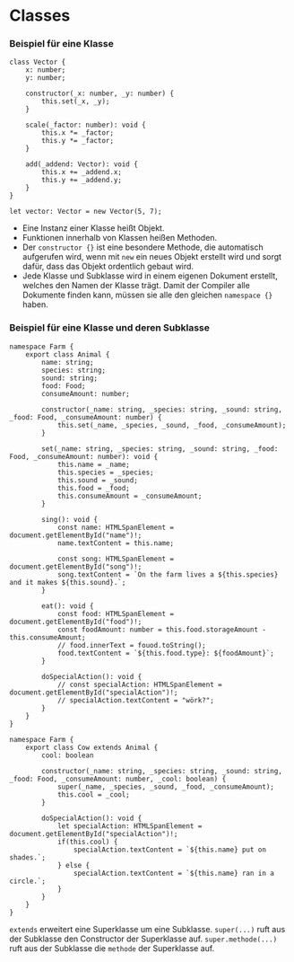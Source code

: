# Classes

### Beispiel für eine Klasse
```
class Vector {
    x: number;
    y: number;

    constructor(_x: number, _y: number) {
        this.set(_x, _y);
    }

    scale(_factor: number): void {
        this.x *= _factor;
        this.y *= _factor;
    }

    add(_addend: Vector): void {
        this.x += _addend.x;
        this.y += _addend.y;
    }
}

let vector: Vector = new Vector(5, 7);
```

* Eine Instanz einer Klasse heißt Objekt.
* Funktionen innerhalb von Klassen heißen Methoden.
* Der ```constructor {}``` ist eine besondere Methode, die automatisch aufgerufen wird, wenn mit ```new``` ein neues Objekt erstellt wird und sorgt dafür, dass das Objekt ordentlich gebaut wird.
* Jede Klasse und Subklasse wird in einem eigenen Dokument erstellt, welches den Namen der Klasse trägt. Damit der Compiler alle Dokumente finden kann, müssen sie alle den gleichen ```namespace {}``` haben.

### Beispiel für eine Klasse und deren Subklasse
```
namespace Farm {
    export class Animal {
        name: string;
        species: string;
        sound: string;
        food: Food;
        consumeAmount: number;
    
        constructor(_name: string, _species: string, _sound: string, _food: Food, _consumeAmount: number) {
            this.set(_name, _species, _sound, _food, _consumeAmount);
        }
    
        set(_name: string, _species: string, _sound: string, _food: Food, _consumeAmount: number): void {
            this.name = _name;
            this.species = _species;
            this.sound = _sound;
            this.food = _food;
            this.consumeAmount = _consumeAmount;
        }
    
        sing(): void {
            const name: HTMLSpanElement = document.getElementById("name")!;
            name.textContent = this.name;
    
            const song: HTMLSpanElement = document.getElementById("song")!;
            song.textContent = `On the farm lives a ${this.species} and it makes ${this.sound}.`;
        }
    
        eat(): void {
            const food: HTMLSpanElement = document.getElementById("food")!;
            const foodAmount: number = this.food.storageAmount - this.consumeAmount;
            // food.innerText = fouod.toString();
            food.textContent = `${this.food.type}: ${foodAmount}`;
        }

        doSpecialAction(): void {
            // const specialAction: HTMLSpanElement = document.getElementById("specialAction")!;
            // specialAction.textContent = "wörk?";
        }
    }
}
```
```
namespace Farm {
    export class Cow extends Animal {
        cool: boolean

        constructor(_name: string, _species: string, _sound: string, _food: Food, _consumeAmount: number, _cool: boolean) {
            super(_name, _species, _sound, _food, _consumeAmount);
            this.cool = _cool;
        }

        doSpecialAction(): void {
            let specialAction: HTMLSpanElement = document.getElementById("specialAction")!;
            if(this.cool) {
                specialAction.textContent = `${this.name} put on shades.`;
            } else {
                specialAction.textContent = `${this.name} ran in a circle.`;
            }
        }
    }
}
```
```extends``` erweitert eine Superklasse um eine Subklasse.
```super(...)``` ruft aus der Subklasse den Constructor der Superklasse auf.
```super.methode(...)``` ruft aus der Subklasse die ```methode``` der Superklasse auf.